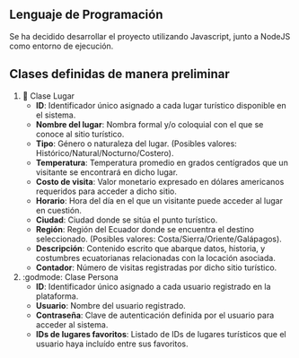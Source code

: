 ## Lenguaje de Programación
Se ha decidido desarrollar el proyecto utilizando Javascript, junto a NodeJS como entorno de ejecución.

## Clases definidas de manera preliminar
1. :round_pushpin: Clase Lugar
    * **ID**: Identificador único asignado a cada lugar turístico disponible en el sistema.
    * **Nombre del lugar**: Nombra formal y/o coloquial con el que se conoce al sitio turístico.
    * **Tipo**: Género o naturaleza del lugar. (Posibles valores: Histórico/Natural/Nocturno/Costero).
    * **Temperatura**: Temperatura promedio en grados centígrados que un visitante se encontrará en dicho lugar.
    * **Costo de visita**: Valor monetario expresado en dólares americanos requeridos para acceder a dicho sitio.
    * **Horario**: Hora del día en el que un visitante puede acceder al lugar en cuestión.
    * **Ciudad**: Ciudad donde se sitúa el punto turístico.
    * **Región**: Región del Ecuador donde se encuentra el destino seleccionado. (Posibles valores: Costa/Sierra/Oriente/Galápagos).
    * **Descripción**: Contenido escrito que abarque datos, historia, y costumbres ecuatorianas relacionadas con la locación asociada.
    * **Contador**: Número de visitas registradas por dicho sitio turístico.
3. :godmode: Clase Persona
    * **ID**: Identificador único asignado a cada usuario registrado en la plataforma.
    * **Usuario**: Nombre del usuario registrado.
    * **Contraseña**: Clave de autenticación definida por el usuario para acceder al sistema.
    * **IDs de lugares favoritos**: Listado de IDs de lugares turísticos que el usuario haya incluído entre sus favoritos.

